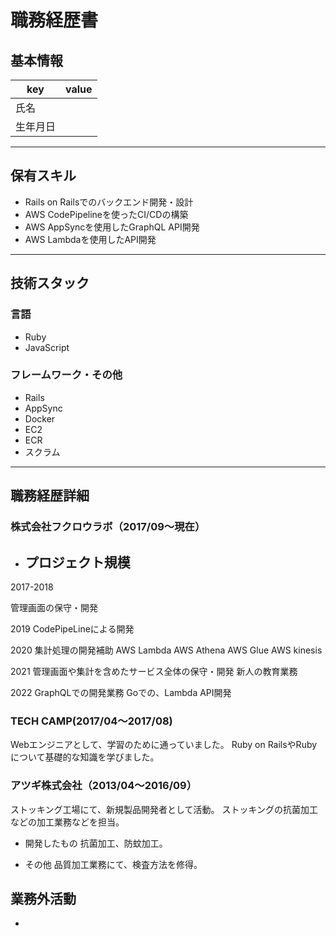# 職務経歴書

## 基本情報

|key|value|
|---|---|
|氏名|| 川原 在智
|生年月日|| 1990/04/04

---

## 保有スキル

- Rails on Railsでのバックエンド開発・設計
- AWS CodePipelineを使ったCI/CDの構築
- AWS AppSyncを使用したGraphQL API開発
- AWS Lambdaを使用したAPI開発

---

## 技術スタック

### 言語

- Ruby
- JavaScript

### フレームワーク・その他

- Rails
- AppSync
- Docker
- EC2
- ECR
- スクラム
---

## 職務経歴詳細

### 株式会社フクロウラボ（2017/09〜現在）



- プロジェクト規模
  - 
2017-2018

管理画面の保守・開発

2019
CodePipeLineによる開発

2020
集計処理の開発補助
AWS Lambda
AWS Athena
AWS Glue
AWS kinesis

2021
管理画面や集計を含めたサービス全体の保守・開発
新人の教育業務

2022
GraphQLでの開発業務
Goでの、Lambda API開発



### TECH CAMP(2017/04〜2017/08)

Webエンジニアとして、学習のために通っていました。
Ruby on RailsやRubyについて基礎的な知識を学びました。

### アツギ株式会社（2013/04〜2016/09）

ストッキング工場にて、新規製品開発者として活動。
ストッキングの抗菌加工などの加工業務などを担当。

- 開発したもの
  抗菌加工、防蚊加工。

- その他
  品質加工業務にて、検査方法を修得。
  

## 業務外活動

- 